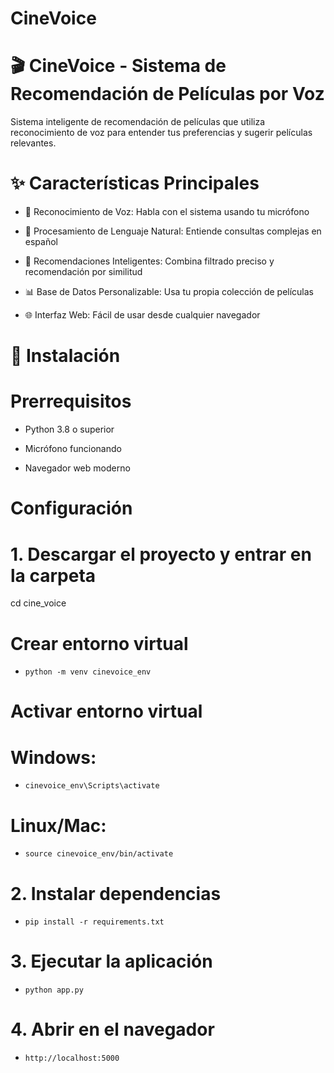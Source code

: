 # CineVoice

# 🎬 CineVoice - Sistema de Recomendación de Películas por Voz

Sistema inteligente de recomendación de películas que utiliza reconocimiento de voz para entender tus preferencias y sugerir películas relevantes.

# ✨ Características Principales
- 🎤 Reconocimiento de Voz: Habla con el sistema usando tu micrófono

- 🤖 Procesamiento de Lenguaje Natural: Entiende consultas complejas en español

- 🎯 Recomendaciones Inteligentes: Combina filtrado preciso y recomendación por similitud

- 📊 Base de Datos Personalizable: Usa tu propia colección de películas

- 🌐 Interfaz Web: Fácil de usar desde cualquier navegador

# 🚀 Instalación 
# Prerrequisitos
- Python 3.8 o superior

- Micrófono funcionando

- Navegador web moderno

# Configuración

# 1. Descargar el proyecto y entrar en la carpeta
cd cine_voice


# Crear entorno virtual
- ```python -m venv cinevoice_env```

# Activar entorno virtual
# Windows:
- ```cinevoice_env\Scripts\activate```
# Linux/Mac:
- ```source cinevoice_env/bin/activate```

# 2. Instalar dependencias
- ```pip install -r requirements.txt```

# 3. Ejecutar la aplicación
- ```python app.py```

# 4. Abrir en el navegador
- ```http://localhost:5000```